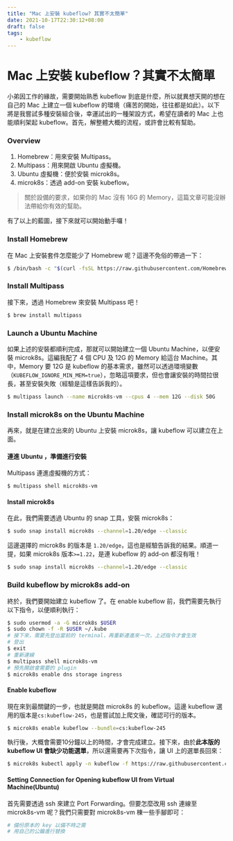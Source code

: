 ```yaml
---
title: "Mac 上安裝 kubeflow? 其實不太簡單"
date: 2021-10-17T22:30:12+08:00
draft: false
tags:
    - kubeflow
---
```


# Mac 上安裝 kubeflow？其實不太簡單

小弟因工作的緣故，需要開始熟悉 kubeflow 到底是什麼，所以就異想天開的想在自己的 Mac 上建立一個 kubeflow 的環境（痛苦的開始，往往都是如此）。以下將是我嘗試多種安裝組合後，幸運試出的一種架設方式，希望在讀者的 Mac 上也能順利架起 kubeflow。首先，解整體大概的流程，或許會比較有幫助。

### Overview

1. Homebrew：用來安裝 Multipass。
2. Multipass：用來開啟 Ubuntu 虛擬機。
3. Ubuntu 虛擬機：便於安裝 microk8s。
4. microk8s：透過 add-on 安裝 kubeflow。

> 關於設備的要求，如果你的 Mac 沒有 16G 的 Memory，這篇文章可能沒辦法帶給你有效的幫助。

有了以上的藍圖，接下來就可以開始動手囉！

### Install Homebrew

在 Mac 上安裝套件怎麼能少了 Homebrew 呢？這邊不免俗的帶過一下：

```bash
$ /bin/bash -c "$(curl -fsSL https://raw.githubusercontent.com/Homebrew/install/HEAD/install.sh)"
```

### Install Multipass

接下來，透過 Homebrew 來安裝 Multipass 吧！

```bash
$ brew install multipass
```

### Launch a Ubuntu Machine

如果上述的安裝都順利完成，那就可以開始建立一個 Ubuntu Machine，以便安裝 microk8s。這編我配了 4 個 CPU 及 12G 的 Memory 給這台 Machine。其中，Memory 要 12G 是 kubeflow 的基本需求，雖然可以透過環境變數（`KUBEFLOW_IGNORE_MIN_MEM=true`），忽略這項要求，但也會讓安裝的時間拉很長，甚至安裝失敗（經驗是這樣告訴我的）。

```bash
$ multipass launch --name microk8s-vm --cpus 4 --mem 12G --disk 50G
```

### Install microk8s on the Ubuntu Machine

再來，就是在建立出來的 Ubuntu 上安裝 microk8s，讓 kubeflow 可以建立在上面。

#### 連進 Ubuntu ，準備進行安裝

Multipass 連進虛擬機的方式：

```bash
$ multipass shell microk8s-vm
```

#### Install microk8s

在此，我們需要透過 Ubuntu 的 snap 工具，安裝 microk8s：

```bash
$ sudo snap install microk8s --channel=1.20/edge --classic
```

這邊選擇的 microk8s 的版本是 `1.20/edge`，這也是經驗告訴我的結果。順道一提，如果 microk8s 版本`>=1.22`，是連 kubeflow 的 add-on 都沒有哦！

```bash
$ sudo snap install microk8s --channel=1.20/edge --classic
```

### Build kubeflow by microk8s add-on

終於，我們要開始建立 kubeflow 了。在 enable kubeflow 前，我們需要先執行以下指令，以便順利執行：

```bash
$ sudo usermod -a -G microk8s $USER
$ sudo chown -f -R $USER ~/.kube
# 接下來，需要先登出當前的 terminal，再重新連進來一次，上述指令才會生效
# 登出
$ exit
# 重新連線
$ multipass shell microk8s-vm
# 預先開啟會需要的 plugin
$ microk8s enable dns storage ingress
```

####  Enable kubeflow

現在來到最關鍵的一步，也就是開啟 microk8s 的 kubeflow。這邊 kubeflow 選用的版本是`cs:kubeflow-245`，也是嘗試加上爬文後，確認可行的版本。

```bash
$ microk8s enable kubeflow --bundle=cs:kubeflow-245
```

執行後，大概會需要10分鐘以上的時間，才會完成建立。接下來，由於**此本版的 kubeflow UI 會缺少功能選單**，所以還需要再下次指令，讓 UI 上的選單長回來：

```bash
$ microk8s kubectl apply -n kubeflow -f https://raw.githubusercontent.com/kubeflow/manifests/master/apps/centraldashboard/upstream/base/configmap.yaml
```

#### Setting Connection for Opening kubeflow UI from Virtual Machine(Ubuntu)

首先需要透過 ssh 來建立 Port Forwarding。但要怎麼改用 ssh 連線至 microk8s-vm 呢？我們只需要對  microk8s-vm 棟一些手腳即可：

```bash
# 備份原本的 key 以備不時之需
# 用自己的公鑰進行替換
```

